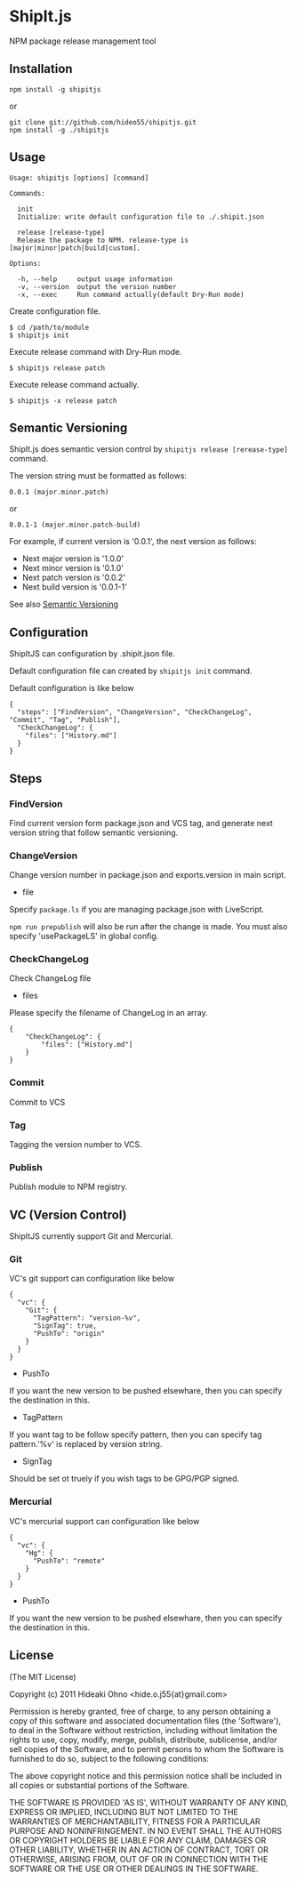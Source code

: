 # ShipIt.js

  NPM package release management tool

## Installation

    npm install -g shipitjs

or

    git clone git://github.com/hideo55/shipitjs.git
    npm install -g ./shipitjs

## Usage

    Usage: shipitjs [options] [command]
    
    Commands:
    
      init 
      Initialize: write default configuration file to ./.shipit.json
      
      release [release-type]
      Release the package to NPM. release-type is [major|minor|patch|build|custom].
    
    Options:
    
      -h, --help     output usage information
      -v, --version  output the version number
      -x, --exec     Run command actually(default Dry-Run mode)

Create configuration file.

    $ cd /path/to/module
    $ shipitjs init

Execute release command with Dry-Run mode.

    $ shipitjs release patch
    
Execute release command actually.

    $ shipitjs -x release patch

## Semantic Versioning

ShipIt.js does semantic version control by `shipitjs release [rerease-type]` command.

The version string must be formatted as follows:

    0.0.1 (major.minor.patch)

or

    0.0.1-1 (major.minor.patch-build)

For example, if current version is '0.0.1', the next version as follows:

* Next major version is '1.0.0'
* Next minor version is '0.1.0'
* Next patch version is '0.0.2'
* Next build version is '0.0.1-1'

See also [Semantic Versioning](http://semver.org/)

## Configuration

ShipItJS can configuration by .shipit.json file.

Default configuration file can created by `shipitjs init` command.

Default configuration is like below

    {
      "steps": ["FindVersion", "ChangeVersion", "CheckChangeLog", "Commit", "Tag", "Publish"],
      "CheckChangeLog": {
        "files": ["History.md"]
      }
    }

## Steps

### FindVersion

Find current version form package.json and VCS tag, and generate next version string that follow semantic versioning.

### ChangeVersion

Change version number in package.json and exports.version in main script.

* file

Specify `package.ls` if you are managing package.json with LiveScript.

`npm run prepublish` will also be run after the change is made.  You must also
specify 'usePackageLS' in global config.

### CheckChangeLog

Check ChangeLog file 

* files

Please specify the filename of ChangeLog in an array.

    {
    	"CheckChangeLog": {
    		"files": ["History.md"]
    	}
    }

### Commit

Commit to VCS

### Tag

Tagging the version number to VCS.

### Publish

Publish module to NPM registry.

## VC (Version Control)

ShipItJS currently support Git and Mercurial.

### Git

VC's git support can configuration like below

    {
      "vc": {
        "Git": {
          "TagPattern": "version-%v",
          "SignTag": true,
          "PushTo": "origin"
        }
      }
    }

* PushTo

If you want the new version to be pushed elsewhare, then you can specify the destination in this. 

* TagPattern

If you want tag to be follow specify pattern, then you can specify tag pattern.'%v' is replaced by version string.

* SignTag

Should be set ot truely if you wish tags to be GPG/PGP signed.

### Mercurial

VC's mercurial support can configuration like below

    {
      "vc": {
        "Hg": {
          "PushTo": "remote"
        }
      }
    }

* PushTo

If you want the new version to be pushed elsewhare, then you can specify the destination in this. 

## License 

(The MIT License)

Copyright (c) 2011 Hideaki Ohno &lt;hide.o.j55{at}gmail.com&gt;

Permission is hereby granted, free of charge, to any person obtaining
a copy of this software and associated documentation files (the
'Software'), to deal in the Software without restriction, including
without limitation the rights to use, copy, modify, merge, publish,
distribute, sublicense, and/or sell copies of the Software, and to
permit persons to whom the Software is furnished to do so, subject to
the following conditions:

The above copyright notice and this permission notice shall be
included in all copies or substantial portions of the Software.

THE SOFTWARE IS PROVIDED 'AS IS', WITHOUT WARRANTY OF ANY KIND,
EXPRESS OR IMPLIED, INCLUDING BUT NOT LIMITED TO THE WARRANTIES OF
MERCHANTABILITY, FITNESS FOR A PARTICULAR PURPOSE AND NONINFRINGEMENT.
IN NO EVENT SHALL THE AUTHORS OR COPYRIGHT HOLDERS BE LIABLE FOR ANY
CLAIM, DAMAGES OR OTHER LIABILITY, WHETHER IN AN ACTION OF CONTRACT,
TORT OR OTHERWISE, ARISING FROM, OUT OF OR IN CONNECTION WITH THE
SOFTWARE OR THE USE OR OTHER DEALINGS IN THE SOFTWARE.
